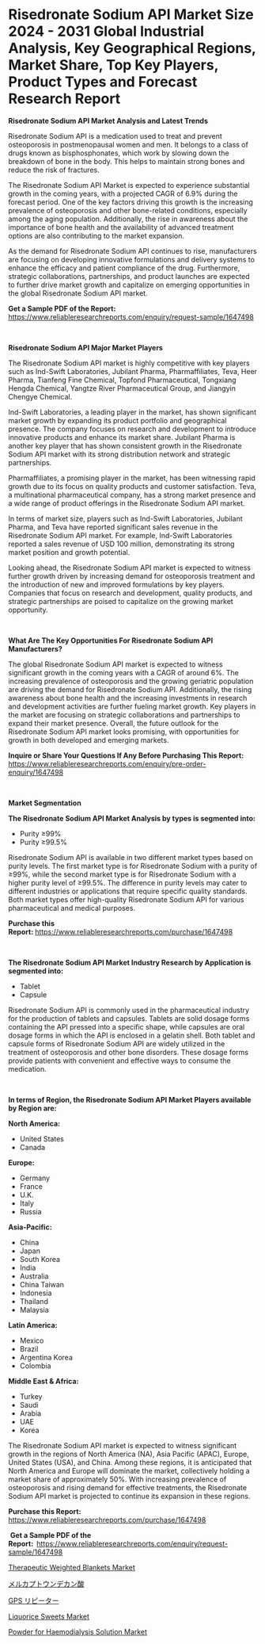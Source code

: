 <p><h1>Risedronate Sodium API Market Size 2024 - 2031 Global Industrial Analysis, Key Geographical Regions, Market Share, Top Key Players, Product Types and Forecast Research Report</h1></p><p><strong>Risedronate Sodium API Market Analysis and Latest Trends</strong></p>
<p><p>Risedronate Sodium API is a medication used to treat and prevent osteoporosis in postmenopausal women and men. It belongs to a class of drugs known as bisphosphonates, which work by slowing down the breakdown of bone in the body. This helps to maintain strong bones and reduce the risk of fractures.</p><p>The Risedronate Sodium API Market is expected to experience substantial growth in the coming years, with a projected CAGR of 6.9% during the forecast period. One of the key factors driving this growth is the increasing prevalence of osteoporosis and other bone-related conditions, especially among the aging population. Additionally, the rise in awareness about the importance of bone health and the availability of advanced treatment options are also contributing to the market expansion.</p><p>As the demand for Risedronate Sodium API continues to rise, manufacturers are focusing on developing innovative formulations and delivery systems to enhance the efficacy and patient compliance of the drug. Furthermore, strategic collaborations, partnerships, and product launches are expected to further drive market growth and capitalize on emerging opportunities in the global Risedronate Sodium API market.</p></p>
<p><strong>Get a Sample PDF of the Report:&nbsp;</strong> <a href="https://www.reliableresearchreports.com/enquiry/request-sample/1647498">https://www.reliableresearchreports.com/enquiry/request-sample/1647498</a></p>
<p>&nbsp;</p>
<p><strong>Risedronate Sodium API Major Market Players</strong></p>
<p><p>The Risedronate Sodium API market is highly competitive with key players such as Ind-Swift Laboratories, Jubilant Pharma, Pharmaffiliates, Teva, Heer Pharma, Tianfeng Fine Chemical, Topfond Pharmaceutical, Tongxiang Hengda Chemical, Yangtze River Pharmaceutical Group, and Jiangyin Chengye Chemical.</p><p>Ind-Swift Laboratories, a leading player in the market, has shown significant market growth by expanding its product portfolio and geographical presence. The company focuses on research and development to introduce innovative products and enhance its market share. Jubilant Pharma is another key player that has shown consistent growth in the Risedronate Sodium API market with its strong distribution network and strategic partnerships.</p><p>Pharmaffiliates, a promising player in the market, has been witnessing rapid growth due to its focus on quality products and customer satisfaction. Teva, a multinational pharmaceutical company, has a strong market presence and a wide range of product offerings in the Risedronate Sodium API market.</p><p>In terms of market size, players such as Ind-Swift Laboratories, Jubilant Pharma, and Teva have reported significant sales revenue in the Risedronate Sodium API market. For example, Ind-Swift Laboratories reported a sales revenue of USD 100 million, demonstrating its strong market position and growth potential.</p><p>Looking ahead, the Risedronate Sodium API market is expected to witness further growth driven by increasing demand for osteoporosis treatment and the introduction of new and improved formulations by key players. Companies that focus on research and development, quality products, and strategic partnerships are poised to capitalize on the growing market opportunity.</p></p>
<p>&nbsp;</p>
<p><strong>What Are The Key Opportunities For Risedronate Sodium API Manufacturers?</strong></p>
<p><p>The global Risedronate Sodium API market is expected to witness significant growth in the coming years with a CAGR of around 6%. The increasing prevalence of osteoporosis and the growing geriatric population are driving the demand for Risedronate Sodium API. Additionally, the rising awareness about bone health and the increasing investments in research and development activities are further fueling market growth. Key players in the market are focusing on strategic collaborations and partnerships to expand their market presence. Overall, the future outlook for the Risedronate Sodium API market looks promising, with opportunities for growth in both developed and emerging markets.</p></p>
<p><strong>Inquire or Share Your Questions If Any Before Purchasing This Report:</strong> <a href="https://www.reliableresearchreports.com/enquiry/pre-order-enquiry/1647498">https://www.reliableresearchreports.com/enquiry/pre-order-enquiry/1647498</a></p>
<p>&nbsp;</p>
<p><strong>Market Segmentation</strong></p>
<p><strong>The Risedronate Sodium API Market Analysis by types is segmented into:</strong></p>
<p><ul><li>Purity ≥99%</li><li>Purity ≥99.5%</li></ul></p>
<p><p>Risedronate Sodium API is available in two different market types based on purity levels. The first market type is for Risedronate Sodium with a purity of ≥99%, while the second market type is for Risedronate Sodium with a higher purity level of ≥99.5%. The difference in purity levels may cater to different industries or applications that require specific quality standards. Both market types offer high-quality Risedronate Sodium API for various pharmaceutical and medical purposes.</p></p>
<p><strong>Purchase this Report:&nbsp;</strong><a href="https://www.reliableresearchreports.com/purchase/1647498">https://www.reliableresearchreports.com/purchase/1647498</a></p>
<p>&nbsp;</p>
<p><strong>The Risedronate Sodium API Market Industry Research by Application is segmented into:</strong></p>
<p><ul><li>Tablet</li><li>Capsule</li></ul></p>
<p><p>Risedronate Sodium API is commonly used in the pharmaceutical industry for the production of tablets and capsules. Tablets are solid dosage forms containing the API pressed into a specific shape, while capsules are oral dosage forms in which the API is enclosed in a gelatin shell. Both tablet and capsule forms of Risedronate Sodium API are widely utilized in the treatment of osteoporosis and other bone disorders. These dosage forms provide patients with convenient and effective ways to consume the medication.</p></p>
<p>&nbsp;</p>
<p><strong>In terms of Region, the Risedronate Sodium API Market Players available by Region are:</strong></p>
<p>
    <p> <strong> North America: </strong>
        <ul>
            <li>United States</li>
            <li>Canada</li>
        </ul>
        </p> 
    <p> <strong> Europe: </strong>
        <ul>
            <li>Germany</li>
            <li>France</li>
            <li>U.K.</li>
            <li>Italy</li>
            <li>Russia</li>
        </ul>
        </p> 
    <p> <strong> Asia-Pacific: </strong>
        <ul>
            <li>China</li>
            <li>Japan</li>
            <li>South Korea</li>
            <li>India</li>
            <li>Australia</li>
            <li>China Taiwan</li>
            <li>Indonesia</li>
            <li>Thailand</li>
            <li>Malaysia</li>
        </ul>
        </p> 
    <p> <strong> Latin America: </strong>
        <ul>
            <li>Mexico</li>
            <li>Brazil</li>
            <li>Argentina Korea</li>
            <li>Colombia</li>
        </ul>
        </p> 
    <p> <strong> Middle East & Africa: </strong>
        <ul>
            <li>Turkey</li>
            <li>Saudi</li>
            <li>Arabia</li>
            <li>UAE</li>
            <li>Korea</li>
        </ul>
    </p>
    </p>
<p><p>The Risedronate Sodium API market is expected to witness significant growth in the regions of North America (NA), Asia Pacific (APAC), Europe, United States (USA), and China. Among these regions, it is anticipated that North America and Europe will dominate the market, collectively holding a market share of approximately 50%. With increasing prevalence of osteoporosis and rising demand for effective treatments, the Risedronate Sodium API market is projected to continue its expansion in these regions.</p></p>
<p><strong>Purchase this Report: </strong><a href="https://www.reliableresearchreports.com/purchase/1647498">https://www.reliableresearchreports.com/purchase/1647498</a></p>
<p>&nbsp;<strong>Get a Sample PDF of the Report:&nbsp;&nbsp;</strong><a href="https://www.reliableresearchreports.com/enquiry/request-sample/1647498">https://www.reliableresearchreports.com/enquiry/request-sample/1647498</a></p>
<p><strong></strong></p>
<p><p><a href="https://view.publitas.com/reportprime-1/therapeutic-weighted-blankets-market-research-report-provides-critical-insights-that-can-help-shape-business-development-and-investment-strategies/">Therapeutic Weighted Blankets Market</a></p><p><a href="https://medium.com/@juan.colorado_15/%E3%83%A1%E3%83%AB%E3%82%AB%E3%83%97%E3%83%88%E3%82%A6%E3%83%B3%E3%83%87%E3%82%AB%E3%83%B3%E9%85%B8%E5%B8%82%E5%A0%B4%E8%A6%8F%E6%A8%A1-%E5%B8%82%E5%A0%B4%E5%B1%95%E6%9C%9B%E3%81%A8%E5%B8%82%E5%A0%B4%E4%BA%88%E6%B8%AC-2024%E5%B9%B4%E3%81%8B%E3%82%892031%E5%B9%B4-71b0cc930273">メルカプトウンデカン酸</a></p><p><a href="https://medium.com/@juan.colorado_15/gps%E3%83%AA%E3%83%94%E3%83%BC%E3%82%BF%E3%83%BC%E3%83%9E%E3%83%BC%E3%82%B1%E3%83%83%E3%83%88-%E5%B8%82%E5%A0%B4%E3%82%B7%E3%82%A7%E3%82%A2-%E5%B8%82%E5%A0%B4%E5%8B%95%E5%90%91-%E3%81%8A%E3%82%88%E3%81%B3%E5%B0%86%E6%9D%A5%E3%81%AE%E6%88%90%E9%95%B7%E3%82%92%E6%8E%A2%E3%82%8B-c85eec0d011f">GPS リピーター</a></p><p><a href="https://view.publitas.com/reportprime-1/decoding-the-liquorice-sweets-market-a-deep-dive-into-the-latest-market-trends-market-segmentation-and-competitive-analysis/">Liquorice Sweets Market</a></p><p><a href="https://acidic-farm-354.notion.site/Powder-for-Haemodialysis-Solution-Market-Analysis-Examines-its-Scope-on-Growth-Opportunities-and-Fo-3190009f66a7482c8d463cc75ef29130">Powder for Haemodialysis Solution Market</a></p></p>